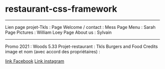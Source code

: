 # restaurant-css-framework
***
Lien page projet-Tkls : 
Page Welcome / contact : Mess
Page Menu : Sarah
Page Pictures : William Loey
Page About us : Sylvain
***
Promo 2021 : Woods 5.33
Projet-restaurant : Tkls Burgers and Food
Credits image et nom (avec accord des propriétaires) : 

[link Facebook](https://www.facebook.com/pages/category/Fast-Food-Restaurant/TKLS-FOOD-BurgersBeers-110805740802476/)
[Link instagram](https://www.instagram.com/tkls_food/)
